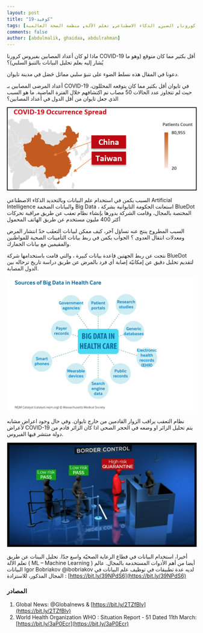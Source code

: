 ```yaml
---
layout: post
title: "كوفيد-19"
tags: [كوفيد-19, فيروس كورونا, الصين, الذكاء الاصطناعي, تعلم الآلة, منظمة الصحة العالمية]
comments: false
author: [abdulmalik, ghaidaa, abdulrahman]
---
```


ماذا لو كان أعداد المصابين بفيروس كرورنا COVID-19 أقل بكثير مما كان متوقع (وهو ما يُشار إليه بعلم تحليل البيانات بالتنبؤ السلبي)؟

دعونا في المقال هذه نسلط الضوء على تنبؤ سلبي مماثل حَصَل في مدينة تايوان.

أعداد المرضى المصابين بـ COVID-19 في تايوان أقل بكثير مما كان يتوقعه المحللون، حيث لم تتجاوز عدد الحالات 50 مصاب تم اكتشافهم خلال الفترة الماضية. 
ما هو السبب الذي جعل تايوان من أقل الدول في أعداد المصابين؟

![Small example image](../images/2020-03-24-COVID-19/covid-1.png "Small example image")

السبب يكمن في استخدام علم البيانات وبالتحديد الذكاء الاصطناعي Artificial Intelligence والبيانات الضخمة Big Data ، استعانت الحكومة التايوانية بشركة BlueDot المختصة بالمجال، وقامت الشركة بدورها بإنشاء نظام تعقب عن طريق مراقبة تحركات أكثر 400 مليون مستخدم عن طريق الهاتف المحمول

السبب المطروح ينتج عنه تساؤل آخر، كيف ممكن لبيانات التعقَب حدّ انتشار المرض ومعدلات انتقال العدوى ؟
الجواب يكمن في ربط بيانات التأمينات الصحية للمواطنين والمقيمين مع بيانات الجمارك. 

نتجت عن ربط الجهتين قاعدة بيانات كبيرة ، والتي قامت باستخدامها شركة BlueDot لتقديم تحليل دقيق عن إمكانيّة إصابة أي فرد بالمرض عن طريق دراسة تاريخ ترحاله بين الدول المصابة.

![Small example image](../images/2020-03-24-COVID-19/covid-2.png "Small example image")

نظام التعقب يراقب الزوار القادمين من خارج تايوان. وفي حال وجود اعراض مشابه لأعراض COVID-19 يتم تحليل الزائر او وضعه في الحجر الصحي اذا كان الزائر قادم من دولة منتشر فيها الفيروس.

![Small example image](../images/2020-03-24-COVID-19/covid-3.png "Small example image")

أخيرا، استخدام البيانات في قطاع الرعاية الصحيّة واسع جدّا. تحليل البينات عن طريق تعلم الآلة ( ML – Machine Learning  ) أيضا من أهم الأدوات المستخدمة بالمجال.
عالم البيانات Igor Bobriakov @ibobriakov لديه عدة تطبيقات في توظيف علم البيانات في المجال المذكور، للاستزادة : [https://bit.ly/39NPdS6](https://bit.ly/39NPdS6)

### المصادر
1. Global News: @Globalnews & [https://bit.ly/2TZfBlv](https://bit.ly/2TZfBlv)
2. World Health Organization WHO : Situation Report - 51 Dated 11th March: [https://bit.ly/3aP0Ecr](https://bit.ly/3aP0Ecr)

